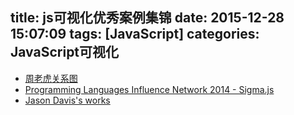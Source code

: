 title: js可视化优秀案例集锦
date: 2015-12-28 15:07:09
tags: [JavaScript]
categories: JavaScript可视化
---

- [周老虎关系图](http://datanews.caixin.com/2014/zhoushicailu/)
- [Programming Languages Influence Network 2014 - Sigma.js](http://exploringdata.github.io/vis/programming-languages-influence-network-2014/)
- [Jason Davis's works](https://www.jasondavies.com/)